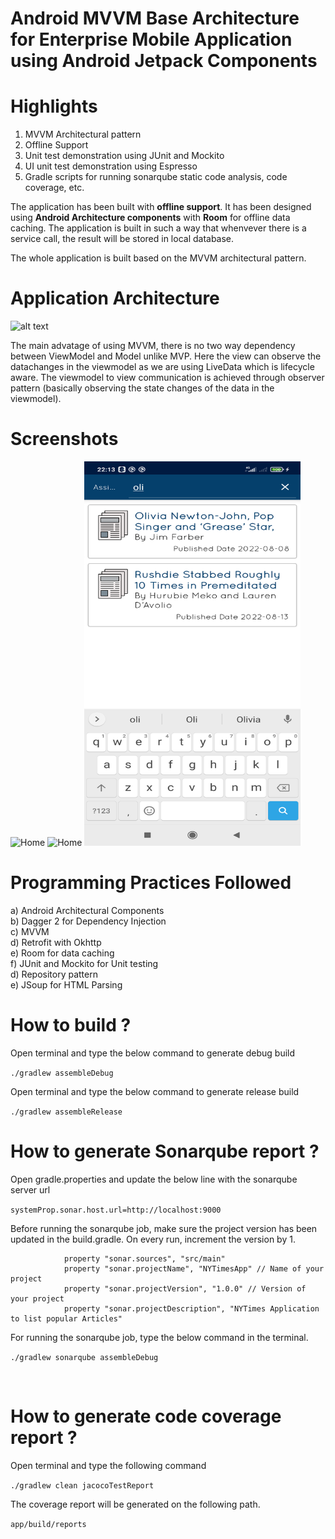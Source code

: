 # Android MVVM Base Architecture for Enterprise Mobile Application using Android Jetpack Components

# Highlights

1. MVVM Architectural pattern
2. Offline Support
3. Unit test demonstration using JUnit and Mockito
4. UI unit test demonstration using Espresso
5. Gradle scripts for running sonarqube static code analysis, code coverage, etc.


The application has been built with **offline support**. It has been designed using **Android Architecture components** with **Room** for offline data caching. The application is built in such a way that whenvever there is a service call, the result will be stored in local database.

The whole application is built based on the MVVM architectural pattern.

# Application Architecture
![alt text](https://cdn2.scalablepath.com/_next/image?url=https%3A%2F%2Fcdn-blog.scalablepath.com%2Fuploads%2F2021%2F12%2Fmvvm-reactive-architecture-1024x937.png&w=1200&q=75)

The main advatage of using MVVM, there is no two way dependency between ViewModel and Model unlike MVP. Here the view can observe the datachanges in the viewmodel as we are using LiveData which is lifecycle aware. The viewmodel to view communication is achieved through observer pattern (basically observing the state changes of the data in the viewmodel).

# Screenshots
<img src="/screenshots/screenshot_mainpage.png" width="346" height="615" alt="Home"/> 
<img src="/screenshots/screenshot_details.png" width="346" height="615" alt="Home"/>
<img src="/screenshots/screenshot_search.png" width="346" height="615" alt="Home"/>

# Programming Practices Followed
a) Android Architectural Components <br/>
b) Dagger 2 for Dependency Injection <br/>
c) MVVM <br/>
d) Retrofit with Okhttp <br/>
e) Room for data caching <br/>
f) JUnit and Mockito for Unit testing <br/>
d) Repository pattern <br/>
e) JSoup for HTML Parsing

# How to build ?

Open terminal and type the below command to generate debug build <br/>

``` ./gradlew assembleDebug ```

Open terminal and type the below command to generate release build <br/>

``` ./gradlew assembleRelease ```

# How to generate Sonarqube report ?

Open gradle.properties and update the below line with the sonarqube server url

```systemProp.sonar.host.url=http://localhost:9000```

Before running the sonarqube job, make sure the project version has been updated in the build.gradle. On every run, increment the version by 1.<br/>

```
            property "sonar.sources", "src/main"
            property "sonar.projectName", "NYTimesApp" // Name of your project
            property "sonar.projectVersion", "1.0.0" // Version of your project
            property "sonar.projectDescription", "NYTimes Application to list popular Articles"
```

For running the sonarqube job, type the below command in the terminal. <br/>

```./gradlew sonarqube assembleDebug```

<br/>

# How to generate code coverage report ?

Open terminal and type the following command

```./gradlew clean jacocoTestReport```

The coverage report will be generated on the following path.

``` app/build/reports ```

